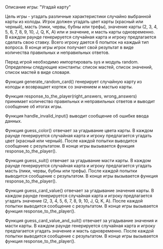 Описание игры: "Угадай карту"

Цель игры - угадать различные характеристики случайно выбранной карты из колоды. Игрок должен угадать цвет карты
(красный или черный), масть (пики, червы, бубны или трефы), значение карты (2, 3, 4, 5, 6, 7, 8, 9, 10, J, Q, K, A)
или и значение, и масть карты одновременно. В каждом раунде генерируется случайная карта и игроку предлагается сделать
свою ставку. Всего игроку дается 6 попыток на каждый тип вопроса. В конце игры игрок получает свой результат в виде
количества правильных и неправильных ответов.

Перед игрой необходимо импортировать sys и модуль random. Определены следующие константы: список мастей, список
значений, список мастей в виде словаря.

Функция generate_random_card() генерирует случайную карту из колоды и возвращает кортеж со значением и мастью карты.

Функция response_to_the_player(right_answers, wrong_answers) принимает количество правильных и неправильных ответов и
выводит сообщение об итогах игры.

Функция handle_invalid_input() выводит сообщение об ошибке ввода данных.

Функция guess_color() отвечает за угадывание цвета карты. В каждом раунде генерируется случайная карта и игроку
предлагается угадать цвет (красный или черный). После каждой попытки выводится сообщение с результатом. В конце игры
вызывается функция response_to_the_player().

Функция guess_suit() отвечает за угадывание масти карты. В каждом раунде генерируется случайная карта и игроку
предлагается угадать масть (пики, червы, бубны или трефы). После каждой попытки выводится сообщение с результатом.
В конце игры вызывается функция response_to_the_player().

Функция guess_card_value() отвечает за угадывание значения карты. В каждом раунде генерируется случайная карта и
игроку предлагается угадать значение (2, 3, 4, 5, 6, 7, 8, 9, 10, J, Q, K, A). После каждой попытки выводится
сообщение с результатом. В конце игры вызывается функция response_to_the_player().

Функция guess_card_value_and_suit() отвечает за угадывание значения и масти карты. В каждом раунде генерируется 
случайная карта и игроку предлагается угадать значение и масть одновременно. После каждой попытки выводится сообщение 
с результатом. В конце игры вызывается функция response_to_the_player().
